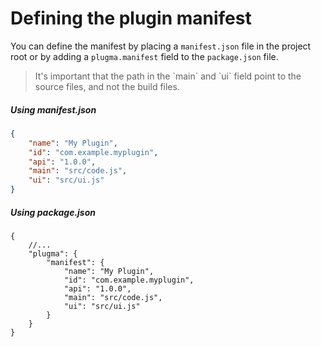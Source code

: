 # Defining the plugin manifest

You can define the manifest by placing a `manifest.json` file in the project root or by adding a `plugma.manifest` field to the `package.json` file.

<blockquote class="info">
It's important that the path in the `main` and `ui` field point to the source files, and not the build files.
</blockquote>

##### Using manifest.json

```json
{
	"name": "My Plugin",
	"id": "com.example.myplugin",
	"api": "1.0.0",
	"main": "src/code.js",
	"ui": "src/ui.js"
}
```

##### Using package.json

```jsonc
{
	//...
	"plugma": {
		"manifest": {
			"name": "My Plugin",
			"id": "com.example.myplugin",
			"api": "1.0.0",
			"main": "src/code.js",
			"ui": "src/ui.js"
		}
	}
}
```
